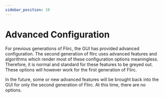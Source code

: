 ```yaml
---
sidebar_position: 10
---
```


# Advanced Configuration

For previous generations of Flirc, the GUI has provided advanced configuration. The second generation of flirc uses advanced features and algorithms which render most of these configuration options meaningless. Therefore, it is normal and standard for these features to be greyed out. These options will however work for the first generation of Flirc.

In the future, some or new advanced features will be brought back into the GUI for only the second generation of Flirc. At this time, there are no options.